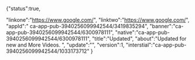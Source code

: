 {"status":true,

"linkone":"https://www.google.com/",
"linktwo":"https://www.google.com/",
"appId":"	ca-app-pub-3940256099942544/3419835294",
"banner":"ca-app-pub-3940256099942544/6300978111",
"native":"ca-app-pub-3940256099942544/6300978111",
"title":"Updated",
"about":"Updated for new and More Videos.
",
"update":"",
"version":1,
"interstial":"ca-app-pub-3940256099942544/1033173712"
}
